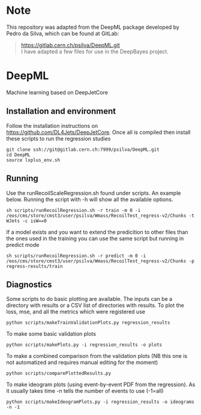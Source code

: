 # Note

This repository was adapted from the DeepML package developed by Pedro da Silva, which can be found at GitLab:
> https://gitlab.cern.ch/psilva/DeepML.git <br>
I have adapted a few files for use in the DeepBayes project.

# DeepML

Machine learning based on DeepJetCore 

## Installation and environment
Follow the installation instructions on https://github.com/DL4Jets/DeepJetCore. Once all is compiled 
then install these scripts to run the regression studies

```
git clone ssh://git@gitlab.cern.ch:7999/psilva/DeepML.git
cd DeepML
source lxplus_env.sh
```

## Running

Use the runRecoilScaleRegression.sh found under scripts. An example below.
Running the script with -h will show all the available options.
```
sh scripts/runRecoilRegression.sh -r train -m 0 -i /eos/cms/store/cmst3/user/psilva/Wmass/RecoilTest_regress-v2/Chunks -t WJets -c isW==0
```
If a model exists and you want to extend the predicition to other files than the ones used in the training
you can use the same script but running in predict mode
```
sh scripts/runRecoilRegression.sh -r predict -m 0 -i /eos/cms/store/cmst3/user/psilva/Wmass/RecoilTest_regress-v2/Chunks -p regress-results/train
```

## Diagnostics

Some scripts to do basic plotting are available.
The inputs can be a directory with results or a CSV list of directories with results.
To plot the loss, mse, and all the metrics which were registered use
```
python scripts/makeTrainValidationPlots.py regression_results
```
To make some basic validation plots
```
python scripts/makePlots.py -i regression_results -o plots
```
To make a combined comparison from the validation plots
(NB this one is not automatized and requires manual editing for the moment)
```
python scripts/comparePlottedResults.py
```
To make ideogram plots (using event-by-event PDF from the regression).
As it usually takes time -n tells the number of events to use (-1=all)
```
python scripts/makeIdeogramPlots.py -i regression_results -o ideograms  -n -1
```
